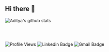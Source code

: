 
## Hi there 👋

![Aditya's github stats](https://github-readme-stats.vercel.app/api?username=adityamukherjee42&count_private=true&show_icons=true&theme=dark)

<br /><br />

![Profile Views](https://komarev.com/ghpvc/?username=harshgoel05&color=brightgreen)
![Linkedin Badge](https://img.shields.io/badge/-harshgoel05-blue?style=flat&logo=Linkedin&logoColor=white&link=https://www.linkedin.com/in/aditya-mukherjee-817a17190/)
![Gmail Badge](https://img.shields.io/badge/-harshgoel05-c14438?style=flat&logo=Gmail&logoColor=white&link=mailto:adityamukherjee42@gmail.com)
